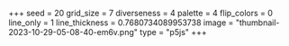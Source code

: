 +++
seed = 20
grid_size = 7
diverseness = 4
palette = 4
flip_colors = 0
line_only = 1
line_thickness = 0.7680734089953738
image = "thumbnail-2023-10-29-05-08-40-em6v.png"
type = "p5js"
+++

